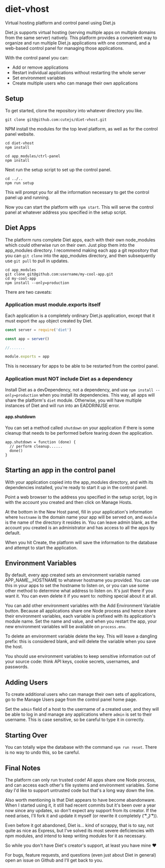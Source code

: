 # diet-vhost
Virtual hosting platform and control panel using Diet.js

Diet.js supports virtual hosting (serving multiple apps on multiple domains from the same server)
natively. This platform provides a convenient way to organize and run multiple Diet.js applications
with one command, and a web-based control panel for managing those applications.

With the control panel you can:
- Add or remove applications
- Restart individual applications without restarting the whole server
- Set environment variables
- Create multiple users who can manage their own applications

Setup
-----
To get started, clone the repository into whatever directory you like.

```
git clone git@github.com:cutejs/diet-vhost.git
```

NPM install the modules for the top level platform, as well as for the control panel website.

```
cd diet-vhost
npm install
```

```
cd app_modules/ctrl-panel
npm install
```

Next run the setup script to set up the control panel.
```
cd ../..
npm run setup
```

This will prompt you for all the information necessary to get the control panel up and running.

Now you can start the platform with `npm start`. This will serve the control panel at whatever address
you specified in the setup script.

Diet Apps
---------
The platform runs complete Diet apps, each with their own node\_modules which could otherwise run on
their own. Just plop them into the app\_modules directory. I recommend making each app a git repository
that you can `git clone` into the app\_modules directory, and then subsequently use `git pull` to pull
in updates.

```
cd app_modules
git clone git@github.com:username/my-cool-app.git
cd my-cool-app
npm install --only=production
```

There are two caveats:

### Application must module.exports itself
Each application is a completely ordinary Diet.js application, except that it must export the `app` object
created by Diet.

```javascript
const server = require('diet')

const app = server()

//.......

module.exports = app
```

This is necessary for apps to be able to be restarted from the control panel.

### Application must NOT include Diet as a dependency
Install Diet as a devDependency, not a dependency, and use `npm install --only=production` when you
install its dependencies. This way, all apps will share the platform's `diet` module. Otherwise, you will
have multiple instances of Diet and will run into an EADDRINUSE error.

#### app.shutdown

You can set a method called `shutdown` on your application if there is some cleanup that needs to
be performed before tearing down the application.
```
app.shutdown = function (done) {
  // perform cleanup......
  done()
}
```

Starting an app in the control panel
------------------------------------
With your application copied into the app\_modules directory, and with its dependencies installed,
you're ready to start it up in the control panel.

Point a web browser to the address you specified in the setup script, log in with the account you created
and then click on Manage Hosts.

At the bottom in the New Host panel, fill in your application's information where `hostname` is the domain
name your app will be served on, and `module` is the name of the directory it resides in. You can leave
admin blank, as the account you created is an administrator and has access to all the apps by default.

When you hit Create, the platform will save the information to the database and attempt to start the
application.

Environment Variables
---------------------
By default, every app created sets an environment variable named APP\_NAME\_\_HOSTNAME to whatever
hostname you provided. You can use this in your apps to set the hostname to listen on, or you can use some
other method to determine what address to listen on. It's just there if you want it. You can even delete
it if you want to: nothing special about it at all.

You can add other environment variables with the Add Environment Variable button. Because all applications
share one Node process and hence share their environment variables, each variable is prefixed with its
application's module name. Set the name and value, and when you restart the app, your new environment
variables will be available on `process.env`.

To delete an environment variable delete the key. This will leave a dangling prefix: this is considered
blank, and will delete the variable when you save the host.

You should use environment variables to keep sensitive information out of your source code: think API
keys, cookie secrets, usernames, and passwords.

Adding Users
------------
To create additional users who can manage their own sets of applications, go to the Manage Users page
from the control panel home page.

Set the `admin` field of a host to the username of a created user, and they will be able to log in and
manage any applications where `admin` is set to their username. This is case sensitive, so be careful to
type it in correctly.

Starting Over
-------------
You can totally wipe the database with the command `npm run reset`. There is no way to undo this, so be
careful.

Final Notes
-----------
The platform can only run trusted code! All apps share one Node process, and can access each other's
file systems and environment variables. Some day I'd like to support untrusted code but that's a long
way down the line.

Also worth mentioning is that Diet appears to have become abandonware. When I started using it, it still
had recent commits but it's been over a year now since any updates, so don't expect any support from its
creator. If the need arises, I'll fork it and update it myself (or rewrite it completely ( ͡° ͜ʖ ͡°)).

Even before it got abandoned, Diet is... kind of scrappy, that is to say, not quite as nice as Express,
but I've solved its most severe deficiencies with npm modules, and intend to keep writing modules for
it as necessary.

So while you don't have Diet's creator's support, at least you have mine ♥

For bugs, feature requests, and questions (even just about Diet in general) open an issue on Github
and I'll get back to you.
